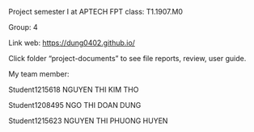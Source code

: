 Project semester I at APTECH FPT class: T1.1907.M0 

Group: 4

Link web: https://dung0402.github.io/

Click folder “project-documents” to see file reports, review, user guide.

My team member:

Student1215618
NGUYEN THI KIM THO

Student1208495
NGO THI DOAN DUNG

Student1215623
NGUYEN THI PHUONG HUYEN
